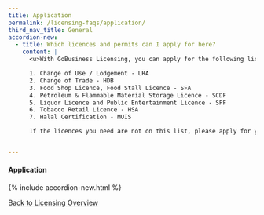 ```yaml
---
title: Application
permalink: /licensing-faqs/application/
third_nav_title: General
accordion-new:
  - title: Which licences and permits can I apply for here?
    content: |
      <u>With GoBusiness Licensing, you can apply for the following licences from these government agencies</u>

      1. Change of Use / Lodgement - URA
      2. Change of Trade - HDB
      3. Food Shop Licence, Food Stall Licence - SFA
      4. Petroleum & Flammable Material Storage Licence - SCDF
      5. Liquor Licence and Public Entertainment Licence - SPF
      6. Tobacco Retail Licence - HSA
      7. Halal Certification - MUIS

      If the licences you need are not on this list, please apply for your licences using our Self-Service feature <a href="#">here<a>.


---
```


#### Application
{% include accordion-new.html %}

[Back to Licensing Overview](/run-and-grow/licensing-overview/)
